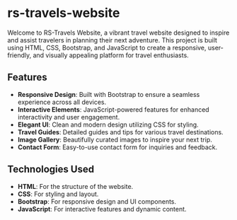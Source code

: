 # rs-travels-website
Welcome to RS-Travels Website, a vibrant travel website designed to inspire and assist travelers in planning their next adventure. This project is built using HTML, CSS, Bootstrap, and JavaScript to create a responsive, user-friendly, and visually appealing platform for travel enthusiasts.

## Features

- **Responsive Design**: Built with Bootstrap to ensure a seamless experience across all devices.
- **Interactive Elements**: JavaScript-powered features for enhanced interactivity and user engagement.
- **Elegant UI**: Clean and modern design utilizing CSS for styling.
- **Travel Guides**: Detailed guides and tips for various travel destinations.
- **Image Gallery**: Beautifully curated images to inspire your next trip.
- **Contact Form**: Easy-to-use contact form for inquiries and feedback.

## Technologies Used

- **HTML**: For the structure of the website.
- **CSS**: For styling and layout.
- **Bootstrap**: For responsive design and UI components.
- **JavaScript**: For interactive features and dynamic content.

